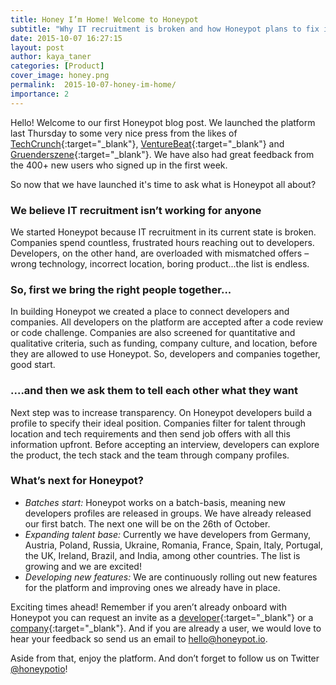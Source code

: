 ```yaml
---
title: Honey I’m Home! Welcome to Honeypot
subtitle: "Why IT recruitment is broken and how Honeypot plans to fix it"
date: 2015-10-07 16:27:15
layout: post
author: kaya_taner
categories: [Product]
cover_image: honey.png
permalink:  2015-10-07-honey-im-home/
importance: 2
---
```



Hello! Welcome to our first Honeypot blog post. We launched the platform last Thursday to some very nice press from the likes of [TechCrunch][3]{:target="_blank"}, [VentureBeat][4]{:target="_blank"} and [Gruenderszene][5]{:target="_blank"}. We have also had great feedback from the 400+ new users who signed up in the first week.
<!--more-->


So now that we have launched it's time to ask what is Honeypot all about?

### We believe IT recruitment isn’t working for anyone
We started Honeypot because IT recruitment in its current state is broken. Companies spend countless, frustrated hours reaching out to developers. Developers, on the other hand, are overloaded with mismatched offers – wrong technology, incorrect location, boring product...the list is endless.

### So, first we bring the right people together...
In building Honeypot we created a place to connect developers and companies. All developers on the platform are accepted after a code review or code challenge. Companies are also screened for quantitative and qualitative criteria, such as funding, company culture, and location, before they are allowed to use Honeypot. So, developers and companies together,  good start.

### ....and then we ask them to tell each other what they want
Next step was to increase transparency. On Honeypot developers build a profile to specify their ideal position. Companies filter for talent through location and tech requirements and then send job offers with all this information upfront. Before accepting an interview, developers can explore the product, the tech stack and the team through company profiles.

### What’s next for Honeypot?

* *Batches start:* Honeypot works on a batch-basis, meaning new developers profiles are released in groups.  We have already released our first batch. The next one will be on the 26th of October.
* *Expanding talent base:* Currently we have developers from Germany, Austria, Poland, Russia, Ukraine, Romania, France, Spain, Italy, Portugal, the UK, Ireland, Brazil, and India, among other countries. The list is growing and we are excited!
* *Developing new features:* We are continuously rolling out new features for the platform and improving ones we already have in place.

Exciting times ahead! Remember if you aren’t already onboard with Honeypot you can request an invite as a [developer][6]{:target="_blank"} or a [company][7]{:target="_blank"}.  And if you are already a user, we would love to hear your feedback so send us an email to [hello@honeypot.io][2].

Aside from that, enjoy the platform. And don’t forget to follow us on Twitter [@honeypotio][1]!

[1]: https://twitter.com/honeypotio "Twitter"
[2]: mailto:hello@honeypot.io "Hello Honeypot"
[3]: http://techcrunch.com/2015/10/01/honeypot-wants-to-be-berlins-hired "Honeypot Wants To Be Berlin’s Hired"
[4]: http://venturebeat.com/2015/10/01/berlins-honeypot "Honeypot tries novel way to recruit skilled developers"
[5]: http://www.gruenderszene.de/allgemein/honeypot-kaya-taner-applift "Das neue Startup des AppLift-Gründers will das IT-Recruiting umkrempeln"
[6]: https://app.honeypot.io/users/sign_up?utm_source=blog&utm_medium=organic&utm_term=e&utm_content=151001&utm_campaign=dev-no
[7]: https://www.honeypot.io/pages/for_employers?utm_source=blog&utm_medium=organic&utm_term=g&utm_content=151001&utm_campaign=com-no
